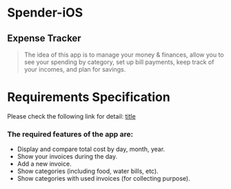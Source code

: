 # Spender-iOS

## Expense Tracker

> The idea of this app is to manage your money & finances, allow you to see your spending by category, set up bill payments, keep track of your incomes, and plan for savings.

# Requirements Specification
Please check the following link for detail: [title](https://www.example.com)
### The required features of the app are:

- Display and compare total cost by day, month, year.
- Show your invoices during the day.
- Add a new invoice.
- Show categories (including food, water bills, etc).
- Show categories with used invoices (for collecting purpose).


